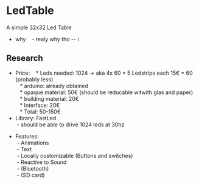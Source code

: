 # LedTable
A simple 32x32 Led Table

- why
    - realy why tho
    -- i   

## Research
* Price:
    * Leds needed: 1024 -> aka 4x 60 * 5 Ledstrips each 15€ = 60 (probably less)  
    * arduino: already obtained  
    * opaque material: 50€ (should be reducable witwith glas and paper)  
    * building material: 20€  
    * Interface: 20€  
    * Total: 50-150€  
* Library: FastLed  
  - should be able to drive 1024 leds at 30hz  
- Features:  
  - Animations  
  - Text  
  - Locally customizable (Buttons and switches)  
  - Reactive to Sound  
  - (Bluetooth)  
  - (SD card)  
